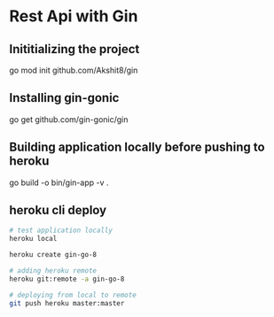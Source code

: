 # Rest Api with Gin

## Inititializing the project
go mod init github.com/Akshit8/gin

## Installing gin-gonic
go get github.com/gin-gonic/gin

## Building application locally before pushing to heroku
go build -o bin/gin-app -v .

## heroku cli deploy
```bash
# test application locally
heroku local

heroku create gin-go-8

# adding heroku remote
heroku git:remote -a gin-go-8

# deploying from local to remote
git push heroku master:master
```